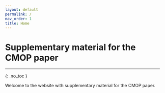 ```yaml
---
layout: default
permalink: /
nav_order: 1
title: Home
---
```


# Supplementary material for the CMOP paper #
---

{: .no_toc } 

Welcome to the website with supplementary material for the CMOP paper. 


